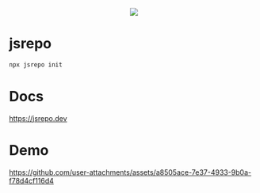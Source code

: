 <p align="center">
  <img src="https://github.com/user-attachments/assets/0b947e63-7783-4682-a061-fe7608de5e41">
</p>

# jsrepo

```bash
npx jsrepo init
```

# Docs
https://jsrepo.dev

# Demo

https://github.com/user-attachments/assets/a8505ace-7e37-4933-9b0a-f78d4cf116d4
